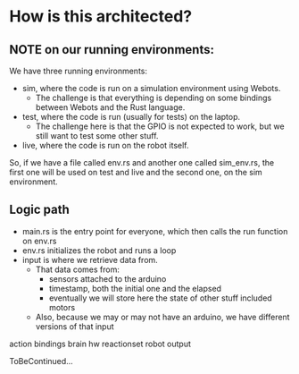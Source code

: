 # How is this architected?

## NOTE on our running environments:
We have three running environments:
- sim, where the code is run on a simulation environment using Webots.
  - The challenge is that everything is depending on some bindings between Webots and the Rust language.
- test, where the code is run (usually for tests) on the laptop.
  - The challenge here is that the GPIO is not expected to work, but we still want to test some other stuff.
- live, where the code is run on the robot itself.  
  
So, if we have a file called env.rs and another one called sim_env.rs, the first one will be used on test and live and the second one, on the sim environment.

## Logic path
  
- main.rs is the entry point for everyone, which then calls the run function on env.rs
- env.rs initializes the robot and runs a loop
- input is where we retrieve data from.
  - That data comes from:
    - sensors attached to the arduino
    - timestamp, both the initial one and the elapsed
    - eventually we will store here the state of other stuff included motors
  - Also, because we may or may not have an arduino, we have different versions of that input


action
bindings
brain
hw
reactionset
robot
output

ToBeContinued...
